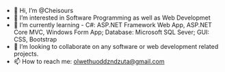 - 👋 Hi, I’m @Cheisours
- 👀 I’m interested in Software Programming as well as Web Developmet
- 🌱 I’m currently learning - C#: ASP.NET Framework Web App, ASP.NET Core MVC, Windows Form App; Database: Microsoft SQL Sever; GUI: CSS, Bootstrap
- 💞️ I’m looking to collaborate on any software or web development related projects.
- 📫 How to reach me: olwethuoddzndzuta@gmail.com
<!---Looking forward to collaborations and learning new  things to add to my exeperince--->
